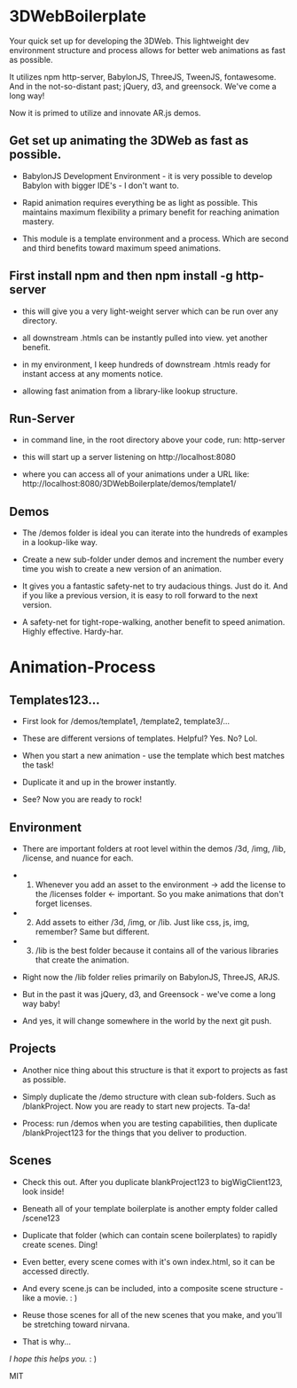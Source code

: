 # 3DWebBoilerplate

Your quick set up for developing the 3DWeb. This lightweight dev environment structure and process allows for better web animations as fast as possible. 

It utilizes npm http-server, BabylonJS, ThreeJS, TweenJS, fontawesome. And in the not-so-distant past; jQuery, d3, and greensock. We've come a long way!

Now it is primed to utilize and innovate AR.js demos.


## Get set up animating the 3DWeb as fast as possible.


- BabylonJS Development Environment - it is very possible to develop Babylon with bigger IDE's - I don't want to.

- Rapid animation requires everything be as light as possible. This maintains maximum flexibility a primary benefit for reaching animation mastery.

- This module is a template environment and a process. Which are second and third benefits toward maximum speed animations.


## First install npm and then npm install -g http-server

 - this will give you a very light-weight server which can be run over any directory.

 - all downstream .htmls can be instantly pulled into view. yet another benefit.

 - in my environment, I keep hundreds of downstream .htmls ready for instant access at any moments notice.

 - allowing fast animation from a library-like lookup structure.


 ## Run-Server 

 - in command line, in the root directory above your code, run: http-server

 - this will start up a server listening on http://localhost:8080

 - where you can access all of your animations under a URL like:  http://localhost:8080/3DWebBoilerplate/demos/template1/

 

 ## Demos

 - The /demos folder is ideal you can iterate into the hundreds of examples in a lookup-like way.

 - Create a new sub-folder under demos and increment the number every time you wish to create a new version of an animation.

 - It gives you a fantastic safety-net to try audacious things. Just do it. And if you like a previous version, it is easy to roll forward to the next version. 

 - A safety-net for tight-rope-walking, another benefit to speed animation. Highly effective. Hardy-har.


 # Animation-Process

 ## Templates123...

 - First look for /demos/template1, /template2, template3/...

 - These are different versions of templates. Helpful? Yes. No? Lol.

 - When you start a new animation - use the template which best matches the task!

 - Duplicate it and up in the brower instantly.

 - See? Now you are ready to rock!


 ## Environment

 - There are important folders at root level within the demos /3d, /img, /lib, /license, and nuance for each.

 - 1. Whenever you add an asset to the environment -> add the license to the /licenses folder <- important. So you make animations that don't forget licenses.
 
 - 2. Add assets to either /3d, /img, or /lib. Just like css, js, img, remember? Same but different.

 - 3. /lib is the best folder because it contains all of the various libraries that create the animation.

 - Right now the /lib folder relies primarily on BabylonJS, ThreeJS, ARJS.

 - But in the past it was jQuery, d3, and Greensock - we've come a long way baby!

 - And yes, it will change somewhere in the world by the next git push.


 ## Projects

 - Another nice thing about this structure is that it export to projects as fast as possible.

 - Simply duplicate the /demo structure with clean sub-folders. Such as /blankProject. Now you are ready to start new projects. Ta-da!

 - Process: run /demos when you are testing capabilities, then duplicate /blankProject123 for the things that you deliver to production.

 
 ## Scenes

 - Check this out. After you duplicate blankProject123 to bigWigClient123, look inside!

 - Beneath all of your template boilerplate is another empty folder called /scene123

 - Duplicate that folder (which can contain scene boilerplates) to rapidly create scenes. Ding!

 - Even better, every scene comes with it's own index.html, so it can be accessed directly.

 - And every scene.js can be included, into a composite scene structure - like a movie. : )

 - Reuse those scenes for all of the new scenes that you make, and you'll be stretching toward nirvana.

 - That is why...



 *I hope this helps you.* : )


 MIT